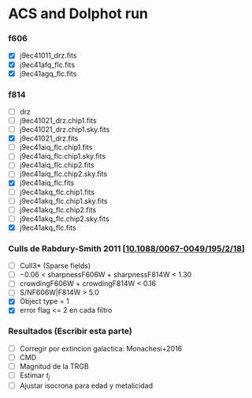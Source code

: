 # ACS and Dolphot run

### f606

* [X]  j9ec41011_drz.fits
* [X]  j9ec41afq_flc.fits
* [X]  j9ec41agq_flc.fits

### f814

* [ ]  drz
  * [ ]  j9ec41021_drz.chip1.fits
  * [ ]  j9ec41021_drz.chip1.sky.fits
  * [X]  j9ec41021_drz.fits
* [ ]  j9ec41aiq_flc.chip1.fits
* [ ]  j9ec41aiq_flc.chip1.sky.fits
* [ ]  j9ec41aiq_flc.chip2.fits
* [ ]  j9ec41aiq_flc.chip2.sky.fits
* [X]  j9ec41aiq_flc.fits
* [ ]  j9ec41akq_flc.chip1.fits
* [ ]  j9ec41akq_flc.chip1.sky.fits
* [ ]  j9ec41akq_flc.chip2.fits
* [ ]  j9ec41akq_flc.chip2.sky.fits
* [X]  j9ec41akq_flc.fits

### Culls de Rabdury-Smith 2011 [[10.1088/0067-0049/195/2/18](https://ui.adsabs.harvard.edu/link_gateway/2011ApJS..195...18R/doi:10.1088/0067-0049/195/2/18)]

* [ ]  Cull3* (Sparse fields)
  * [ ]  −0.06 < sharpnessF606W + sharpnessF814W < 1.30
  * [ ]  crowdingF606W + crowdingF814W < 0.16
  * [ ]  S/NF606W|F814W > 5.0
* [X]  Object type = 1
* [X]  error flag <= 2 en cada filtro

### Resultados (Escribir esta parte)

* [ ]  Corregir por extincion galactica:  Monachesi+2016
* [ ]  CMD
* [ ]  Magnitud de la TRGB
* [ ]  Estimar $t_j$
* [ ]  Ajustar isocrona para edad y metalicidad
